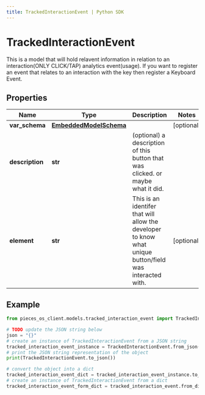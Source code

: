 ```yaml
---
title: TrackedInteractionEvent | Python SDK
---
```


# TrackedInteractionEvent

This is a model that will hold relavent information in relation to an interaction(ONLY CLICK/TAP) analytics event(usage). If you want to register an event that relates to an interaction with the key then register a Keyboard Event. 

## Properties

Name | Type | Description | Notes
------------ | ------------- | ------------- | -------------
**var_schema** | [**EmbeddedModelSchema**](EmbeddedModelSchema) |  | [optional] 
**description** | **str** | (optional) a description of this button that was clicked. or maybe what it did. | 
**element** | **str** | This is an identifer that will allow the developer to know what unique button/field was interacted with. | [optional] 

## Example

```python
from pieces_os_client.models.tracked_interaction_event import TrackedInteractionEvent

# TODO update the JSON string below
json = "{}"
# create an instance of TrackedInteractionEvent from a JSON string
tracked_interaction_event_instance = TrackedInteractionEvent.from_json(json)
# print the JSON string representation of the object
print(TrackedInteractionEvent.to_json())

# convert the object into a dict
tracked_interaction_event_dict = tracked_interaction_event_instance.to_dict()
# create an instance of TrackedInteractionEvent from a dict
tracked_interaction_event_form_dict = tracked_interaction_event.from_dict(tracked_interaction_event_dict)
```


